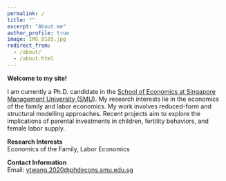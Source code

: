 ```yaml
---
permalink: /
title: ""
excerpt: "About me"
author_profile: true
image: IMG_0165.jpg
redirect_from: 
  - /about/
  - /about.html
---
```


**Welcome to my site!** 

I am currently a Ph.D. candidate in the [School of Economics at Singapore Management University (SMU)](https://economics.smu.edu.sg/). My research interests lie in the economics of the family and labor economics. My work involves reduced-form and structural modelling approaches. Recent projects aim to explore the implications of parental investments in children, fertility behaviors, and female labor supply.

**Research Interests**<br>
  Economics of the Family, Labor Economics

**Contact Information**<br>
	Email: ytwang.2020@phdecons.smu.edu.sg
